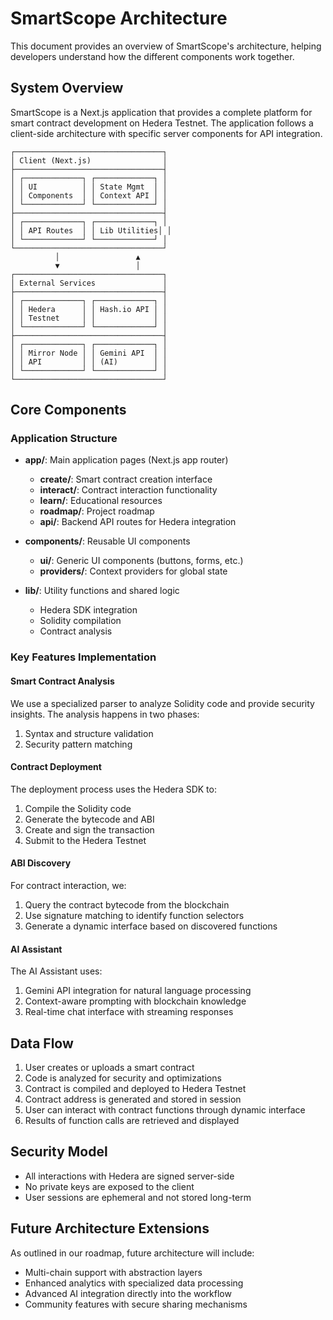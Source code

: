 # SmartScope Architecture

This document provides an overview of SmartScope's architecture, helping developers understand how the different components work together.

## System Overview

SmartScope is a Next.js application that provides a complete platform for smart contract development on Hedera Testnet. The application follows a client-side architecture with specific server components for API integration.

```
┌─────────────────────────────────┐
│ Client (Next.js)                │
├─────────────────────────────────┤
│ ┌─────────────┐ ┌─────────────┐ │
│ │ UI          │ │ State Mgmt  │ │
│ │ Components  │ │ Context API │ │
│ └─────────────┘ └─────────────┘ │
├─────────────────────────────────┤
│ ┌─────────────┐ ┌─────────────┐ │
│ │ API Routes  │ │ Lib Utilities│ │
│ └─────────────┘ └─────────────┘ │
└─────────────────────────────────┘
          │                 ▲
          ▼                 │
┌─────────────────────────────────┐
│ External Services               │
├─────────────────────────────────┤
│ ┌─────────────┐ ┌─────────────┐ │
│ │ Hedera      │ │ Hash.io API │ │
│ │ Testnet     │ │             │ │
│ └─────────────┘ └─────────────┘ │
├─────────────────────────────────┤
│ ┌─────────────┐ ┌─────────────┐ │
│ │ Mirror Node │ │ Gemini API  │ │
│ │ API         │ │ (AI)        │ │
│ └─────────────┘ └─────────────┘ │
└─────────────────────────────────┘
```

## Core Components

### Application Structure

- **app/**: Main application pages (Next.js app router)
  - **create/**: Smart contract creation interface
  - **interact/**: Contract interaction functionality
  - **learn/**: Educational resources
  - **roadmap/**: Project roadmap
  - **api/**: Backend API routes for Hedera integration

- **components/**: Reusable UI components
  - **ui/**: Generic UI components (buttons, forms, etc.)
  - **providers/**: Context providers for global state

- **lib/**: Utility functions and shared logic
  - Hedera SDK integration
  - Solidity compilation
  - Contract analysis

### Key Features Implementation

#### Smart Contract Analysis

We use a specialized parser to analyze Solidity code and provide security insights. The analysis happens in two phases:
1. Syntax and structure validation
2. Security pattern matching

#### Contract Deployment

The deployment process uses the Hedera SDK to:
1. Compile the Solidity code
2. Generate the bytecode and ABI
3. Create and sign the transaction
4. Submit to the Hedera Testnet

#### ABI Discovery

For contract interaction, we:
1. Query the contract bytecode from the blockchain
2. Use signature matching to identify function selectors
3. Generate a dynamic interface based on discovered functions

#### AI Assistant

The AI Assistant uses:
1. Gemini API integration for natural language processing
2. Context-aware prompting with blockchain knowledge
3. Real-time chat interface with streaming responses

## Data Flow

1. User creates or uploads a smart contract
2. Code is analyzed for security and optimizations
3. Contract is compiled and deployed to Hedera Testnet
4. Contract address is generated and stored in session
5. User can interact with contract functions through dynamic interface
6. Results of function calls are retrieved and displayed

## Security Model

- All interactions with Hedera are signed server-side
- No private keys are exposed to the client
- User sessions are ephemeral and not stored long-term

## Future Architecture Extensions

As outlined in our roadmap, future architecture will include:
- Multi-chain support with abstraction layers
- Enhanced analytics with specialized data processing
- Advanced AI integration directly into the workflow
- Community features with secure sharing mechanisms 